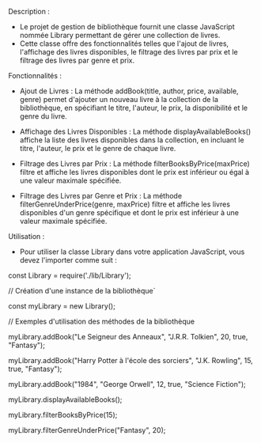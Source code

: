 Description :
- Le projet de gestion de bibliothèque fournit une classe JavaScript nommée Library permettant de gérer une collection de livres.
- Cette classe offre des fonctionnalités telles que l'ajout de livres, l'affichage des livres disponibles, le filtrage des livres par prix et le filtrage des livres par genre et prix.


Fonctionnalités :
- Ajout de Livres : La méthode addBook(title, author, price, available, genre) permet d'ajouter un nouveau livre à la collection de la bibliothèque, en spécifiant le titre, l'auteur, le prix, la disponibilité et le genre du livre.

- Affichage des Livres Disponibles : La méthode displayAvailableBooks() affiche la liste des livres disponibles dans la collection, en incluant le titre, l'auteur, le prix et le genre de chaque livre.

- Filtrage des Livres par Prix : La méthode filterBooksByPrice(maxPrice) filtre et affiche les livres disponibles dont le prix est inférieur ou égal à une valeur maximale spécifiée.

- Filtrage des Livres par Genre et Prix : La méthode filterGenreUnderPrice(genre, maxPrice) filtre et affiche les livres disponibles d'un genre spécifique et dont le prix est inférieur à une valeur maximale spécifiée.
  

Utilisation :
- Pour utiliser la classe Library dans votre application JavaScript, vous devez l'importer comme suit :


const Library = require('./lib/Library');

// Création d'une instance de la bibliothèque`

const myLibrary = new Library();

// Exemples d'utilisation des méthodes de la bibliothèque

myLibrary.addBook("Le Seigneur des Anneaux", "J.R.R. Tolkien", 20, true, "Fantasy");

myLibrary.addBook("Harry Potter à l'école des sorciers", "J.K. Rowling", 15, true, "Fantasy");

myLibrary.addBook("1984", "George Orwell", 12, true, "Science Fiction");

myLibrary.displayAvailableBooks();

myLibrary.filterBooksByPrice(15);

myLibrary.filterGenreUnderPrice("Fantasy", 20);
